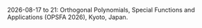 2026-08-17 to 21: Orthogonal Polynomials, Special Functions and Applications (OPSFA 2026), Kyoto, Japan.

